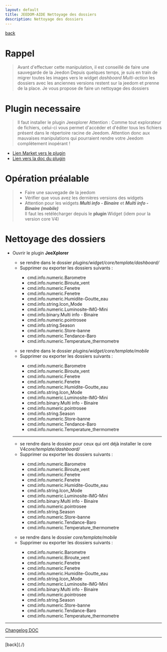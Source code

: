 ```yaml
---
layout: default
title: JEEDOM-AIDE Nettoyage des dossiers
description: Nettoyage des dossiers
---
```

[back](./)
# Rappel 
<blockquote>
Avant d'effectuer cette manipulation, il est conseillé de faire une sauvegarde de la Jeedon
Depuis quelques temps, je suis en train de migrer toutes les images vers le widget <i>dashboard Multi-action</i> les dossiers avec les anciennes versions restent sur la jeedom et prenne de la place.
Je vous propose de faire un nettoyage des dossiers

</blockquote>

# Plugin necessaire
<blockquote>
Il faut installer le plugin Jeexplorer
    Attention : Comme tout explorateur de fichiers, celui-ci vous permet d'accéder et d'éditer tous les fichiers présent dans le répertoire racine de Jeedom. Attention donc aux mauvaises manipulations qui pourraient rendre votre Jeedom complètement inopérant !
</blockquote>
<ul>
    <li><a href="https://www.jeedom.com/market/index.php?v=d&p=market&type=plugin&categorie=programming&&name=JeeXplorer">Lien Market vers le plugin</a></li>
    <li><a href="https://kiboost.github.io/jeedom_docs/plugins/jeexplorer/fr_FR/">Lien vers la doc du plugin</a></li>
    
</ul>

# Opération préalable
<blockquote>
    <ul>
        <li>Faire une sauvegade de la jeedom</li>
        <li>Vérifier que vous avez les dernières versions des widgets</li>
        <li>Attention pour les widgets <i><b>Multi info - Binaire</b></i> et <i><b>Multi info - Binaire (mobile)</b></i></li> Il faut les retélécharger depuis le <b>plugin </b> Widget (idem pour la version core V4)
    </ul>
</blockquote>

# Nettoyage des dossiers
<ul>
    <li>Ouvrir le plugin <b>JeeXplorer</b></li>
    <ul>
        <li>se rendre dans le dossier <i>plugins/widget/core/template/dashboard/</i></li>
        <li>Supprimer ou exporter les dossiers suivants :</li>
        <ul>
            <li>cmd.info.numeric.Barometre</li>
            <li>cmd.info.numeric.Biroute_vent</li>
            <li>cmd.info.numeric.Fenetre</li>
            <li>cmd.info.numeric.Fenetre</li>
            <li>cmd.info.numeric.Humidite-Goutte_eau</li>
            <li>cmd.info.string.Icon_Mode</li>
            <li>cmd.info.numeric.Luminosite-IMG-Mini</li>
            <li>cmd.info.binary.Multi info - Binaire</li>
            <li>cmd.info.numeric.pointrosee</li>
            <li>cmd.info.string.Season</li>
            <li>cmd.info.numeric.Store-banne</li>
            <li>cmd.info.numeric.Tendance-Baro</li>
            <li>cmd.info.numeric.Temperature_thermometre</li>
        </ul>
    </ul>
    <ul>
        <li>se rendre dans le dossier <i>plugins/widget/core/template/mobile</i></li>
        <li>Supprimer ou exporter les dossiers suivants :</li>
        <ul>
            <li>cmd.info.numeric.Barometre</li>
            <li>cmd.info.numeric.Biroute_vent</li>
            <li>cmd.info.numeric.Fenetre</li>
            <li>cmd.info.numeric.Fenetre</li>
            <li>cmd.info.numeric.Humidite-Goutte_eau</li>
            <li>cmd.info.string.Icon_Mode</li>
            <li>cmd.info.numeric.Luminosite-IMG-Mini</li>
            <li>cmd.info.binary.Multi info - Binaire</li>
            <li>cmd.info.numeric.pointrosee</li>
            <li>cmd.info.string.Season</li>
            <li>cmd.info.numeric.Store-banne</li>
            <li>cmd.info.numeric.Tendance-Baro</li>
            <li>cmd.info.numeric.Temperature_thermometre</li>
        </ul>
    </ul>
    <hr />
    <ul>
        <li>se rendre dans le dossier pour ceux qui ont déjà installer le core V4<i>core/template/dashboard/</i></li>
        <li>Supprimer ou exporter les dossiers suivants :</li>
        <ul>
            <li>cmd.info.numeric.Barometre</li>
            <li>cmd.info.numeric.Biroute_vent</li>
            <li>cmd.info.numeric.Fenetre</li>
            <li>cmd.info.numeric.Fenetre</li>
            <li>cmd.info.numeric.Humidite-Goutte_eau</li>
            <li>cmd.info.string.Icon_Mode</li>
            <li>cmd.info.numeric.Luminosite-IMG-Mini</li>
            <li>cmd.info.binary.Multi info - Binaire</li>
            <li>cmd.info.numeric.pointrosee</li>
            <li>cmd.info.string.Season</li>
            <li>cmd.info.numeric.Store-banne</li>
            <li>cmd.info.numeric.Tendance-Baro</li>
            <li>cmd.info.numeric.Temperature_thermometre</li>
        </ul>
    </ul>
    <ul>
        <li>se rendre dans le dossier <i>core/template/mobile</i></li>
        <li>Supprimer ou exporter les dossiers suivants :</li>
        <ul>
            <li>cmd.info.numeric.Barometre</li>
            <li>cmd.info.numeric.Biroute_vent</li>
            <li>cmd.info.numeric.Fenetre</li>
            <li>cmd.info.numeric.Fenetre</li>
            <li>cmd.info.numeric.Humidite-Goutte_eau</li>
            <li>cmd.info.string.Icon_Mode</li>
            <li>cmd.info.numeric.Luminosite-IMG-Mini</li>
            <li>cmd.info.binary.Multi info - Binaire</li>
            <li>cmd.info.numeric.pointrosee</li>
            <li>cmd.info.string.Season</li>
            <li>cmd.info.numeric.Store-banne</li>
            <li>cmd.info.numeric.Tendance-Baro</li>
            <li>cmd.info.numeric.Temperature_thermometre</li>
        </ul>
    </ul>
</ul>

<hr />
<dl>
    <a href="https://github.com/JEALG/JEEDOM-Widget_JAG-doc/commits/master">Changelog DOC</a>
</dl>
<hr />
[back](./)
